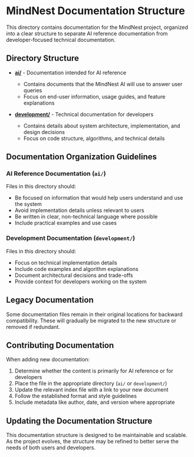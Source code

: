 # MindNest Documentation Structure

This directory contains documentation for the MindNest project, organized into a clear structure to separate AI reference documentation from developer-focused technical documentation.

## Directory Structure

- **[ai/](ai/)** - Documentation intended for AI reference
  - Contains documents that the MindNest AI will use to answer user queries
  - Focus on end-user information, usage guides, and feature explanations
  
- **[development/](development/)** - Technical documentation for developers
  - Contains details about system architecture, implementation, and design decisions
  - Focus on code structure, algorithms, and technical details

## Documentation Organization Guidelines

### AI Reference Documentation (`ai/`)

Files in this directory should:
- Be focused on information that would help users understand and use the system
- Avoid implementation details unless relevant to users
- Be written in clear, non-technical language where possible
- Include practical examples and use cases

### Development Documentation (`development/`)

Files in this directory should:
- Focus on technical implementation details
- Include code examples and algorithm explanations
- Document architectural decisions and trade-offs
- Provide context for developers working on the system

## Legacy Documentation

Some documentation files remain in their original locations for backward compatibility. These will gradually be migrated to the new structure or removed if redundant.

## Contributing Documentation

When adding new documentation:

1. Determine whether the content is primarily for AI reference or for developers
2. Place the file in the appropriate directory (`ai/` or `development/`)
3. Update the relevant index file with a link to your new document
4. Follow the established format and style guidelines
5. Include metadata like author, date, and version where appropriate

## Updating the Documentation Structure

This documentation structure is designed to be maintainable and scalable. As the project evolves, the structure may be refined to better serve the needs of both users and developers. 